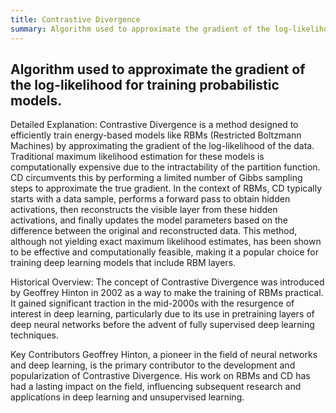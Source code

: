 ```yaml
---
title: Contrastive Divergence
summary: Algorithm used to approximate the gradient of the log-likelihood for training probabilistic models.
---
```

## Algorithm used to approximate the gradient of the log-likelihood for training probabilistic models.

Detailed Explanation:
Contrastive Divergence is a method designed to efficiently train energy-based models like RBMs (Restricted Boltzmann Machines) by approximating the gradient of the log-likelihood of the data. Traditional maximum likelihood estimation for these models is computationally expensive due to the intractability of the partition function. CD circumvents this by performing a limited number of Gibbs sampling steps to approximate the true gradient. In the context of RBMs, CD typically starts with a data sample, performs a forward pass to obtain hidden activations, then reconstructs the visible layer from these hidden activations, and finally updates the model parameters based on the difference between the original and reconstructed data. This method, although not yielding exact maximum likelihood estimates, has been shown to be effective and computationally feasible, making it a popular choice for training deep learning models that include RBM layers.

Historical Overview:
The concept of Contrastive Divergence was introduced by Geoffrey Hinton in 2002 as a way to make the training of RBMs practical. It gained significant traction in the mid-2000s with the resurgence of interest in deep learning, particularly due to its use in pretraining layers of deep neural networks before the advent of fully supervised deep learning techniques.

Key Contributors
Geoffrey Hinton, a pioneer in the field of neural networks and deep learning, is the primary contributor to the development and popularization of Contrastive Divergence. His work on RBMs and CD has had a lasting impact on the field, influencing subsequent research and applications in deep learning and unsupervised learning.
